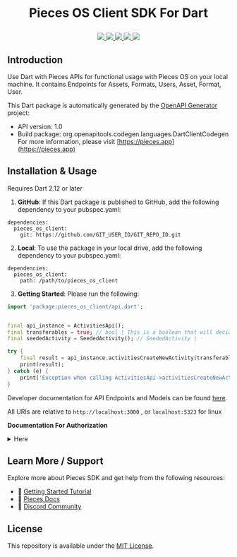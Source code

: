 # <p align="center"> Pieces OS Client SDK For Dart
   <p align="center">
      <a href="https://github.com/pieces-app/pieces-os-client-sdk-for-dart" alt="GitHub contributors">
         <img src="https://img.shields.io/github/contributors/pieces-app/pieces-os-client-sdk-for-dart.svg" />
      <a>
      <a href="https://github.com/pieces-app/pieces-os-client-sdk-for-dart" alt="GitHub issues by-label">
         <img src="https://img.shields.io/github/issues/pieces-app/pieces-os-client-sdk-for-dart" />
      </a>
      <a href="https://discord.gg/getpieces" alt="Discord">
         <img src="https://img.shields.io/badge/Discord-@layer5.svg?color=7389D8&label&logo=discord&logoColor=ffffff" />
      </a>
      <a href="https://twitter.com/getpieces" alt="Twitter Follow">
         <img src="https://img.shields.io/twitter/follow/getpieces.svg?label=Follow" />
      </a>
      <a href="https://github.com/pieces-app/pieces-os-client-sdk-for-dart" alt="License">
         <img src="https://img.shields.io/github/license/pieces-app/pieces-os-client-sdk-for-python.svg" />
      </a>
   </p>
</p>

## Introduction

Use Dart with Pieces APIs for functional usage with Pieces OS on your local machine. It contains Endpoints for Assets, Formats, Users, Asset, Format, User.

This Dart package is automatically generated by the [OpenAPI Generator](https://openapi-generator.tech) project:

- API version: 1.0
- Build package: org.openapitools.codegen.languages.DartClientCodegen
For more information, please visit [https://pieces.app](https://pieces.app)


## Installation & Usage
Requires Dart 2.12 or later

1. **GitHub**: If this Dart package is published to GitHub, add the following dependency to your pubspec.yaml:
```
dependencies:
  pieces_os_client:
    git: https://github.com/GIT_USER_ID/GIT_REPO_ID.git
```

2. **Local**: To use the package in your local drive, add the following dependency to your pubspec.yaml:
```
dependencies:
  pieces_os_client:
    path: /path/to/pieces_os_client
```
3. **Getting Started**: Please run the following:

```dart
import 'package:pieces_os_client/api.dart';


final api_instance = ActivitiesApi();
final transferables = true; // bool | This is a boolean that will decided if we are want to return the transferable data (default) or not(performance enhancement)
final seededActivity = SeededActivity(); // SeededActivity | 

try {
    final result = api_instance.activitiesCreateNewActivity(transferables, seededActivity);
    print(result);
} catch (e) {
    print('Exception when calling ActivitiesApi->activitiesCreateNewActivity: $e\n');
}

```
Developer documentation for API Endpoints and Models can be found [here](https://github.com/pieces-app/pieces-os-client-sdk-for-dart/tree/main/doc).

All URIs are relative to `http://localhost:3000` , or `localhost:5323` for linux

**Documentation For Authorization**

<details>
  <summary>Here</summary>
  
## auth0

- **Type**: OAuth
- **Flow**: implicit
- **Authorization URL**: 
- **Scopes**: N/A

## auth0

- **Type**: OAuth
- **Flow**: application
- **Authorization URL**: 
- **Scopes**: N/A

## auth0

- **Type**: OAuth
- **Flow**: accessCode
- **Authorization URL**: 
- **Scopes**: N/A

## authorization

- **Type**: OAuth
- **Flow**: implicit
- **Authorization URL**: 
- **Scopes**: N/A

## authorization

- **Type**: OAuth
- **Flow**: application
- **Authorization URL**: 
- **Scopes**: N/A

## authorization

- **Type**: OAuth
- **Flow**: accessCode
- **Authorization URL**: 
- **Scopes**: N/A

</details>

## Learn More / Support
Explore more about Pieces SDK and get help from the following resources:

- 🚀 [Getting Started Tutorial](https://docs.pieces.app/installation-getting-started/what-am-i-installing)
- 📜 [Pieces Docs](https://docs.pieces.app/)
- 💬 [Discord Community](https://discord.gg/getpieces)

## License

This repository is available under the [MIT License](./LICENSE).
